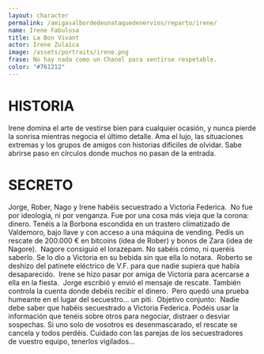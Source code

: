 ```yaml
---
layout: character
permalink: /amigasalbordedeunataquedenervios/reparto/irene/
name: Irene Fabulosa
title: La Bon Vivant
actor: Irene Zulaica
image: /assets/portraits/irene.png
frase: No hay nada como un Chanel para sentirse respetable.
color: "#761212"
---
```


# HISTORIA

Irene domina el arte de vestirse bien para cualquier ocasión, y nunca pierde la sonrisa mientras negocia el último detalle. Ama el lujo, las situaciones extremas y los grupos de amigos con historias difíciles de olvidar. Sabe abrirse paso en círculos donde muchos no pasan de la entrada. 

# SECRETO

Jorge, Rober, Nago y Irene habéis secuestrado a Victoria Federica.  No fue por ideología, ni por venganza. Fue por una cosa más vieja que la corona: dinero. Tenéis a la Borbona escondida en un trastero climatizado de Valdemoro, bajo llave y con acceso a una máquina de vending. Pedís un rescate de 200.000 € en bitcoins (idea de Rober) y bonos de Zara (idea de Nagore).  Nagore consiguió el lorazepam. No sabéis cómo, ni queréis saberlo. Se lo dio a Victoria en su bebida sin que ella lo notara.  Roberto se deshizo del patinete eléctrico de V.F. para que nadie supiera que había desaparecido.  Irene se hizo pasar por amiga de Victoria para acercarse a ella en la fiesta.  Jorge escribió y envió el mensaje de rescate. También controla la cuenta donde debéis recibir el dinero.  Pero quedó una prueba humeante en el lugar del secuestro... un piti.  Objetivo conjunto:  Nadie debe saber que habéis secuestrado a Victoria Federica. Podéis usar la información que tenéis sobre otros para negociar, distraer o desviar sospechas. Si uno solo de vosotros es desenmascarado, el rescate se cancela y todos perdéis. Cuidado con las parejas de los secuestradores de vuestro equipo, tenerlos vigilados...
